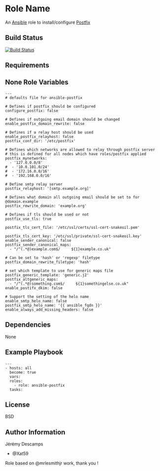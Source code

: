 Role Name
=========

An [Ansible] role to install/configure [Postfix]

Build Status
------------

[![Build Status](https://travis-ci.org/mrlesmithjr/ansible-postfix.svg?branch=master)](https://travis-ci.org/mrlesmithjr/ansible-postfix)

Requirements
------------

None
Role Variables
--------------

```
---
# defaults file for ansible-postfix

# Defines if postfix should be configured
configure_postfix: false

# Defines if outgoing email domain should be changed
enable_postfix_domain_rewrite: false

# Defines if a relay host should be used
enable_postfix_relayhost: false
postfix_conf_dir: '/etc/postfix'

# Defines which networks are allowed to relay through postfix server
# this is defined for all nodes which have roles/postfix applied
postfix_mynetworks:
  - '127.0.0.0/8'
#  - '10.0.101.0/24'
#  - '172.16.0.0/16'
#  - '192.168.0.0/16'

# Define smtp relay server
postfix_relayhost: '[smtp.example.org]'

# Defines what domain all outgoing email should be set to for @domain.example
postfix_rewrite_domain: 'example.org'

# Defines if tls should be used or not
postfix_use_tls: true

postfix_tls_cert_file: '/etc/ssl/certs/ssl-cert-snakeoil.pem'

postfix_tls_cert_key: '/etc/ssl/private/ssl-cert-snakeoil.key'
enable_sender_canonical: false
postfix_sender_canonical_maps:
  - "/^(.*@)example.com$/     ${1}example.co.uk"

# Can be set to 'hash' or 'regexp' filetype
postfix_domain_rewrite_filetype: 'hash'

# set which template to use for generic maps file
postfix_generic_template: 'generic.j2'
postfix_altgeneric_maps:
  - "/^(.*@)something.com$/     ${1}somethingelse.co.uk"
enable_postifx_dkim: false

# Support the setting of the helo name
enable_smtp_helo_name: false
postfix_smtp_helo_name: '{{ ansible_fqdn }}'
enable_always_add_missing_headers: false
```

Dependencies
------------

None

Example Playbook
----------------

```
---
- hosts: all
  become: true
  vars:
  roles:
    - role: ansible-postfix
  tasks:
```

License
-------

BSD

Author Information
------------------
Jérémy Descamps
- @Xat59

Role based on @mrlesmithjr work, thank you !


[Ansible]: <https://www.ansible.com>
[Postfix]: <http://www.postfix.org/>
